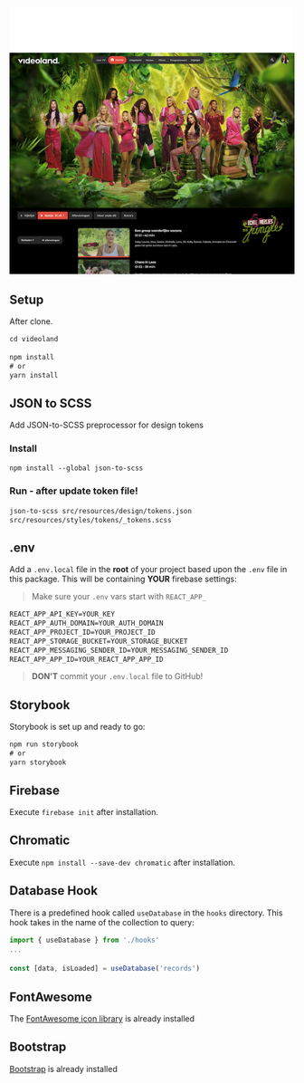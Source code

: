 <img src='src/resources/images/videoland_logo.png' />

<img src='src/resources/images/videoland_prototype.png' />

## Setup

After clone.

```shell
cd videoland

npm install 
# or
yarn install
```

## JSON to SCSS
Add JSON-to-SCSS preprocessor for design tokens

### Install
```shell
npm install --global json-to-scss 
````

### Run - after update token file!
```shell
json-to-scss src/resources/design/tokens.json src/resources/styles/tokens/_tokens.scss
```

## .env
Add a `.env.local` file in the **root** of your project based upon the `.env` file in this
package. This will be containing **YOUR** firebase settings:

> Make sure your `.env` vars start with `REACT_APP_`

```dotenv
REACT_APP_API_KEY=YOUR_KEY
REACT_APP_AUTH_DOMAIN=YOUR_AUTH_DOMAIN
REACT_APP_PROJECT_ID=YOUR_PROJECT_ID
REACT_APP_STORAGE_BUCKET=YOUR_STORAGE_BUCKET
REACT_APP_MESSAGING_SENDER_ID=YOUR_MESSAGING_SENDER_ID
REACT_APP_APP_ID=YOUR_REACT_APP_APP_ID
```

> **DON'T** commit your `.env.local` file to GitHub!

## Storybook 
Storybook is set up and ready to go: 
```shell
npm run storybook 
# or 
yarn storybook
```


## Firebase
Execute `firebase init` after installation.

## Chromatic
Execute `npm install --save-dev chromatic` after installation.

## Database Hook
There is a  predefined hook called `useDatabase` in the
`hooks` directory. This hook takes in the name of the collection
to query:

```jsx
import { useDatabase } from './hooks'
...

const [data, isLoaded] = useDatabase('records')
```

## FontAwesome
The [FontAwesome icon library](https://fontawesome.com/v5/docs/web/use-with/react) is already installed

## Bootstrap
[Bootstrap](https://react-bootstrap.github.io/getting-started/introduction) is already installed
